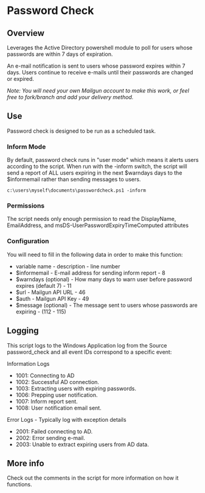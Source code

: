 # **Password Check**
## **Overview**
Leverages the Active Directory powershell module to poll for users whose passwords are within 7 days of expiration.

An e-mail notification is sent to users whose password expires within 7 days. Users continue to receive e-mails until their passwords are changed or expired.

*Note: You will need your own Mailgun account to make this work, or feel free to fork/branch and add your delivery method.*

## **Use**
Password check is designed to be run as a scheduled task.

### Inform Mode
By default, password check runs in "user mode" which means it alerts users according to the script. When run with the -inform switch, the script will send a report of ALL users expiring in the next $warndays days to the $informemail rather than sending messages to users.

`c:\users\myself\documents\passwordcheck.ps1 -inform`

### Permissions
The script needs only enough permission to read the DisplayName, EmailAddress, and msDS-UserPasswordExpiryTimeComputed attributes

### Configuration

You will need to fill in the following data in order to make this function:

- variable name - description - line number
- $informemail - E-mail address for sending inform report - 8
- $warndays (optional) - How many days to warn user before password expires (default 7) - 11
- $url - Mailgun API URL - 46
- $auth - Mailgun API Key - 49
- $message (optional) - The message sent to users whose passwords are expiring -  (112 - 115)


## Logging
This script logs to the Windows Application log from the Source password_check and all event IDs correspond to a specific event:

Information Logs
- 1001: Connecting to AD
- 1002: Successful AD connection.
- 1003: Extracting users with expiring passwords.
- 1006: Prepping user notification.
- 1007: Inform report sent.
- 1008: User notification email sent.

Error Logs - Typically log with exception details
- 2001: Failed connecting to AD.
- 2002: Error sending e-mail.
- 2003: Unable to extract expiring users from AD data.

## More info
Check out the comments in the script for more information on how it functions.
    

